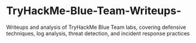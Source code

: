 # TryHackMe-Blue-Team-Writeups-
Writeups and analysis of TryHackMe Blue Team labs, covering defensive techniques, log analysis, threat detection, and incident response practices
